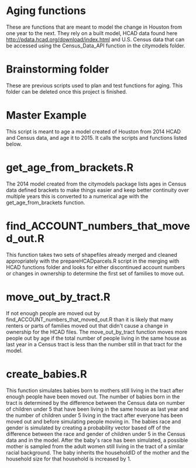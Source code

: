 # Aging functions

These are functions that are meant to model the change in Houston from one year to the next. They rely on a built model, HCAD data found here http://pdata.hcad.org/download/index.html and U.S. Census data that can be accessed using the Census_Data_API function in the citymodels folder.

# Brainstorming folder
These are previous scripts used to plan and test functions for aging. This folder can be deleted once this project is finished.

# Master Example
This script is meant to age a model created of Houston from 2014 HCAD and Census data, and age it to 2015. It calls the scripts and functions listed below.

# get_age_from_brackets.R
The 2014 model created from the citymodels package lists ages in Census data defined brackets to make things easier and keep better continuity over multiple years this is converted to a numerical age with the get_age_from_brackets function.

# find_ACCOUNT_numbers_that_moved_out.R
This function takes two sets of shapefiles already merged and cleaned appropriately with the prepareHCADparcels.R script in the merging with HCAD functions folder and looks for either discontinued account numbers or changes in ownership to determine the first set of families to move out.

# move_out_by_tract.R
If not enough people are moved out by find_ACCOUNT_numbers_that_moved_out.R than it is likely that many renters or parts of families moved out that didn't cause a change in ownership for the HCAD files. The move_out_by_tract function moves more people out by age if the total number of people living in the same house as last year in a Census tract is less than the number still in that tract for the model.

# create_babies.R
This function simulates babies born to mothers still living in the tract after enough people have been moved out. The number of babies born in the tract is determined by the difference between the Census data on number of children under 5 that have been living in the same house as last year and the number of children under 5 living in the tract after everyone has been moved out and before simulating people moving in. The babies race and gender is simulated by creating a probability vector based off of the difference between the race and gender of children under 5 in the Census data and in the model. After the baby's race has been simulated, a possible mother is sampled from the adult women still living in the tract of a similar racial background. The baby inherits the householdID of the mother and the household size for that household is increased by 1.
